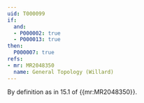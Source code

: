 ```yaml
---
uid: T000099
if:
  and:
  - P000002: true
  - P000013: true
then:
  P000007: true
refs:
- mr: MR2048350
  name: General Topology (Willard)
---
```



By definition as in 15.1 of {{mr:MR2048350}}.
